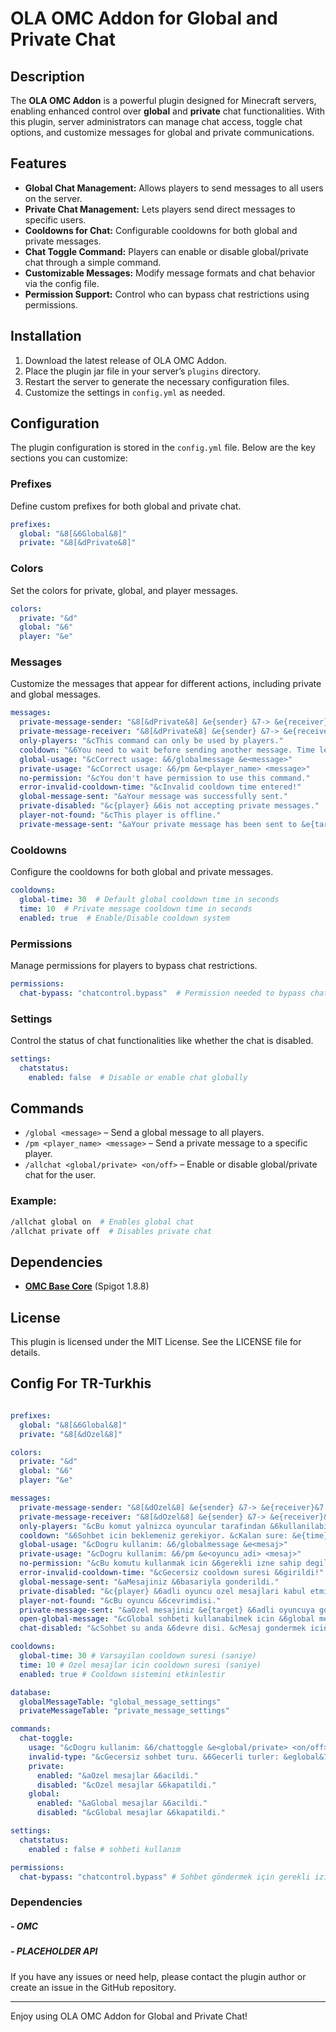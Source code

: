 
# OLA OMC Addon for Global and Private Chat

## Description

The **OLA OMC Addon** is a powerful plugin designed for Minecraft servers, enabling enhanced control over **global** and **private** chat functionalities. With this plugin, server administrators can manage chat access, toggle chat options, and customize messages for global and private communications. 

## Features

- **Global Chat Management:** Allows players to send messages to all users on the server.
- **Private Chat Management:** Lets players send direct messages to specific users.
- **Cooldowns for Chat:** Configurable cooldowns for both global and private messages.
- **Chat Toggle Command:** Players can enable or disable global/private chat through a simple command.
- **Customizable Messages:** Modify message formats and chat behavior via the config file.
- **Permission Support:** Control who can bypass chat restrictions using permissions.

## Installation

1. Download the latest release of OLA OMC Addon.
2. Place the plugin jar file in your server’s `plugins` directory.
3. Restart the server to generate the necessary configuration files.
4. Customize the settings in `config.yml` as needed.

## Configuration

The plugin configuration is stored in the `config.yml` file. Below are the key sections you can customize:

### Prefixes

Define custom prefixes for both global and private chat.

```yaml
prefixes:
  global: "&8[&6Global&8]"
  private: "&8[&dPrivate&8]"
```

### Colors

Set the colors for private, global, and player messages.

```yaml
colors:
  private: "&d"
  global: "&6"
  player: "&e"
```

### Messages

Customize the messages that appear for different actions, including private and global messages.

```yaml
messages:
  private-message-sender: "&8[&dPrivate&8] &e{sender} &7-> &e{receiver}&7: &f{message}"
  private-message-receiver: "&8[&dPrivate&8] &e{sender} &7-> &e{receiver}&7: &f{message}"
  only-players: "&cThis command can only be used by players."
  cooldown: "&6You need to wait before sending another message. Time left: &c{time}s"
  global-usage: "&cCorrect usage: &6/globalmessage &e<message>"
  private-usage: "&cCorrect usage: &6/pm &e<player_name> <message>"
  no-permission: "&cYou don't have permission to use this command."
  error-invalid-cooldown-time: "&cInvalid cooldown time entered!"
  global-message-sent: "&aYour message was successfully sent."
  private-disabled: "&c{player} &6is not accepting private messages."
  player-not-found: "&cThis player is offline."
  private-message-sent: "&aYour private message has been sent to &e{target}."
```

### Cooldowns

Configure the cooldowns for both global and private messages.

```yaml
cooldowns:
  global-time: 30  # Default global cooldown time in seconds
  time: 10  # Private message cooldown time in seconds
  enabled: true  # Enable/Disable cooldown system
```

### Permissions

Manage permissions for players to bypass chat restrictions.

```yaml
permissions:
  chat-bypass: "chatcontrol.bypass"  # Permission needed to bypass chat restrictions
```

### Settings

Control the status of chat functionalities like whether the chat is disabled.

```yaml
settings:
  chatstatus:
    enabled: false  # Disable or enable chat globally
```

## Commands

- `/global <message>` – Send a global message to all players.
- `/pm <player_name> <message>` – Send a private message to a specific player.
- `/allchat <global/private> <on/off>` – Enable or disable global/private chat for the user.

### Example:

```bash
/allchat global on  # Enables global chat
/allchat private off  # Disables private chat
```

## Dependencies

- **[OMC Base Core](https://github.com/ozaiithejava/OMC-)** (Spigot 1.8.8)
  

## License

This plugin is licensed under the MIT License. See the LICENSE file for details.

## Config For TR-Turkhis

```yml

prefixes:
  global: "&8[&6Global&8]"
  private: "&8[&dOzel&8]"

colors:
  private: "&d"
  global: "&6"
  player: "&e"

messages:
  private-message-sender: "&8[&dOzel&8] &e{sender} &7-> &e{receiver}&7: &f{message}"
  private-message-receiver: "&8[&dOzel&8] &e{sender} &7-> &e{receiver}&7: &f{message}"
  only-players: "&cBu komut yalnizca oyuncular tarafindan &6kullanilabilir."
  cooldown: "&6Sohbet icin beklemeniz gerekiyor. &cKalan sure: &e{time}s"
  global-usage: "&cDogru kullanim: &6/globalmessage &e<mesaj>"
  private-usage: "&cDogru kullanim: &6/pm &e<oyuncu_adi> <mesaj>"
  no-permission: "&cBu komutu kullanmak icin &6gerekli izne sahip degilsiniz."
  error-invalid-cooldown-time: "&cGecersiz cooldown suresi &6girildi!"
  global-message-sent: "&aMesajiniz &6basariyla gonderildi."
  private-disabled: "&c{player} &6adli oyuncu ozel mesajlari kabul etmiyor."
  player-not-found: "&cBu oyuncu &6cevrimdisi."
  private-message-sent: "&aOzel mesajiniz &e{target} &6adli oyuncuya gonderildi."
  open-global-message: "&cGlobal sohbeti kullanabilmek icin &6global mesajlari acmalisiniz."
  chat-disabled: "&cSohbet su anda &6devre disi. &cMesaj gondermek icin izniniz yok."

cooldowns:
  global-time: 30 # Varsayilan cooldown suresi (saniye)
  time: 10 # Ozel mesajlar icin cooldown suresi (saniye)
  enabled: true # Cooldown sistemini etkinlestir

database:
  globalMessageTable: "global_message_settings"
  privateMessageTable: "private_message_settings"

commands:
  chat-toggle:
    usage: "&cDogru kullanim: &6/chattoggle &e<global/private> <on/off>"
    invalid-type: "&cGecersiz sohbet turu. &6Gecerli turler: &eglobal&7, &eprivate"
    private:
      enabled: "&aOzel mesajlar &6acildi."
      disabled: "&cOzel mesajlar &6kapatildi."
    global:
      enabled: "&aGlobal mesajlar &6acildi."
      disabled: "&cGlobal mesajlar &6kapatildi."

settings:
  chatstatus:
    enabled : false # sohbeti kullanım

permissions:
  chat-bypass: "chatcontrol.bypass" # Sohbet göndermek için gerekli izin
```
### Dependencies

##### - OMC
##### - PLACEHOLDER API


If you have any issues or need help, please contact the plugin author or create an issue in the GitHub repository.

---

Enjoy using OLA OMC Addon for Global and Private Chat!
